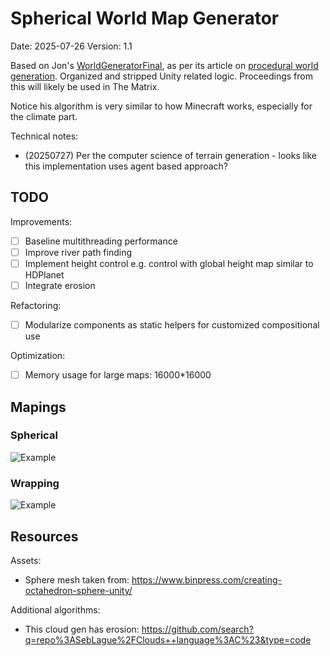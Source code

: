 # Spherical World Map Generator

Date: 2025-07-26
Version: 1.1

Based on Jon's [WorldGeneratorFinal](https://github.com/jongallant/WorldGeneratorFinal), as per its article on [procedural world generation](https://www.jgallant.com/procedurally-generating-wrapping-world-maps-in-unity-csharp-part-4/). Organized and stripped Unity related logic. Proceedings from this will likely be used in The Matrix.

Notice his algorithm is very similar to how Minecraft works, especially for the climate part.

Technical notes:

* (20250727) Per the computer science of terrain generation - looks like this implementation uses agent based approach?

## TODO

Improvements:

- [ ] Baseline multithreading performance
- [ ] Improve river path finding 
- [ ] Implement height control e.g. control with global height map similar to HDPlanet
- [ ] Integrate erosion

Refactoring:

- [ ] Modularize components as static helpers for customized compositional use

Optimization:

- [ ] Memory usage for large maps: 16000*16000

## Mapings

### Spherical

![Example](http://www.jgallant.com/wp-content/uploads/2019/05/worldgen1.png "Example")

### Wrapping

![Example](http://www.jgallant.com/wp-content/uploads/2019/05/worldgenwrap.png "Example")

## Resources

Assets:

* Sphere mesh taken from: https://www.binpress.com/creating-octahedron-sphere-unity/

Additional algorithms:

* This cloud gen has erosion: https://github.com/search?q=repo%3ASebLague%2FClouds++language%3AC%23&type=code